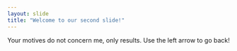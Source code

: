 ```yaml
---
layout: slide
title: "Welcome to our second slide!"
---
```

Your motives do not concern me, only results.
Use the left arrow to go back!
